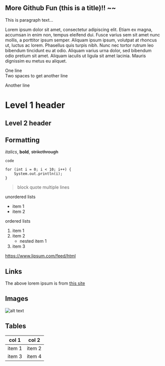More Github Fun (this is a title)!! ~~
----------------------------------
This is paragraph text...

Lorem ipsum dolor sit amet, consectetur adipiscing elit. Etiam ex magna, accumsan in enim non, tempus eleifend dui. Fusce varius sem sit amet nunc mollis, a porttitor ipsum semper. Aliquam ipsum ipsum, volutpat at rhoncus ut, luctus ac lorem. Phasellus quis turpis nibh. Nunc nec tortor rutrum leo bibendum tincidunt eu at odio. Aliquam varius urna dolor, sed bibendum odio pretium sit amet. Aliquam iaculis ut ligula sit amet lacinia. Mauris dignissim eu metus eu aliquet.

One line  
Two spaces to get another line

Another line

# Level 1 header
## Level 2 header

## Formatting

*italics*, **bold**, ~~strikethrough~~

`code`

```
for (int i = 0; i < 10; i++) {
    System.out.println(i);
}
```

>block quote
>multiple lines

unordered lists
* item 1
* item 2

ordered lists
1. item 1
1. item 2
    * nested item 1
1. item 3

https://www.lipsum.com/feed/html

## Links
The above lorem ipsum is from [this site](https://www.lipsum.com/feed/html)

## Images
![alt text](https://foliovision.com/images/2017/03/i-love-markdown.png)

## Tables
|col 1|col 2|
|----|----|
|item 1|item 2|
|item 3|item 4|

